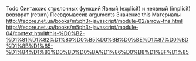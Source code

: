Todo
Синтаксис стрелочных функций
Явный (explicit) и неявный (implicit) вовзврат (return)
Псевдомассив arguments
Значение this
Материалы
http://fecore.net.ua/books/m5ph3r-javascript/module-02/arrow-fns.html
http://fecore.net.ua/books/m5ph3r-javascript/module-04/context.html#this-%D0%B2-%D1%81%D1%82%D1%80%D0%B5%D0%BB%D0%BE%D1%87%D0%BD%D1%8B%D1%85-%D1%84%D1%83%D0%BD%D0%BA%D1%86%D0%B8%D1%8F%D1%85